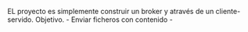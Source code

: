 EL proyecto es simplemente construir un broker y através de un cliente-servido. Objetivo. 
	-	Enviar ficheros con contenido
	- 



